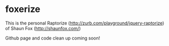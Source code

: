 foxerize
========

This is the personal Raptorize (http://zurb.com/playground/jquery-raptorize) of Shaun Fox (http://shaunfox.com/)

Github page and code clean up coming soon!
